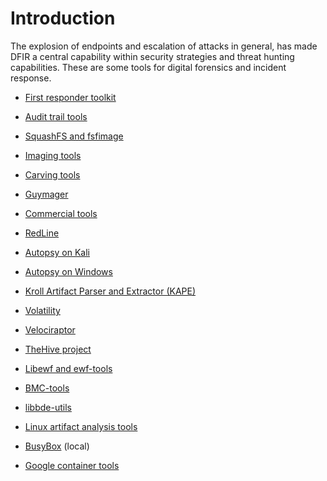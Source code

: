 # Introduction

The explosion of endpoints and escalation of attacks in general, has made DFIR a central capability within security strategies and threat hunting capabilities. These are some tools for digital forensics and incident response.

* [First responder toolkit](1st-responder.md)
* [Audit trail tools](trails.md)
* [SquashFS and fsfimage](squashfs.md)
* [Imaging tools](imaging.md)
* [Carving tools](carving.md)
* [Guymager](guymager.md)

* [Commercial tools](commercial.md)
* [RedLine](redline.md)
* [Autopsy on Kali](autopsy-kali.md)
* [Autopsy on Windows](autopsy-windows.md)
* [Kroll Artifact Parser and Extractor (KAPE)](kape.md)
* [Volatility](volatility.md)
* [Velociraptor](../siem/velociraptor.md)
* [TheHive project](../siem/thehive.md)
* [Libewf and ewf-tools](ewf-tools.md)

* [BMC-tools](bmc-tools.md)
* [libbde-utils](libbde.md)

* [Linux artifact analysis tools](linux.md)
* [BusyBox](busybox.md) (local)
* [Google container tools](gct.md)





